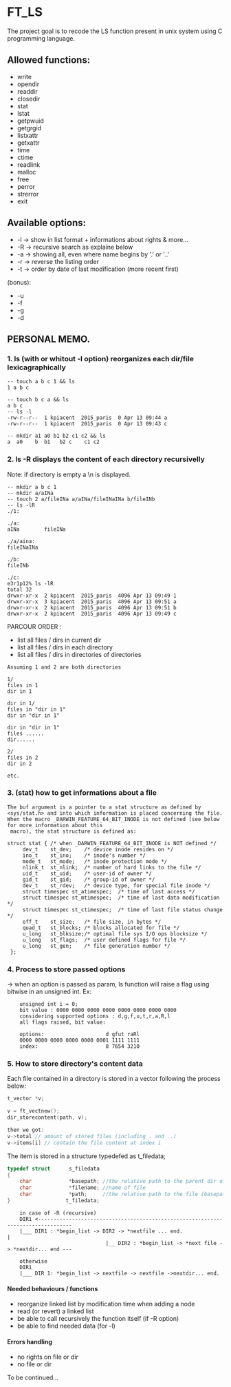 # FT_LS
The project goal is to recode the LS function present in unix system using C programming language.

## Allowed functions:

- write
- opendir
- readdir
- closedir
- stat
- lstat
- getpwuid
- getgrgid
- listxattr
- getxattr
- time
- ctime
- readlink
- malloc
- free
- perror
- strerror
- exit

## Available options:

- -l -> show in list format + informations about rights & more...
- -R -> recursive search as explaine below
- -a -> showing all, even where name begins by '.' or '..'
- -r -> reverse the listing order
- -t -> order by date of last modification (more recent first)

(bonus):

- -u
- -f
- -g
- -d


## PERSONAL MEMO.
### 1. ls (with or whitout -l option) reorganizes each dir/file lexicagraphically

``` shell
-- touch a b c 1 && ls
1 a b c
```
``` shell
-- touch b c a && ls
a b c
-- ls -l
-rw-r--r--  1 kpiacent  2015_paris  0 Apr 13 09:44 a
-rw-r--r--  1 kpiacent  2015_paris  0 Apr 13 09:43 c
```
``` shell
-- mkdir a1 a0 b1 b2 c1 c2 && ls
a  a0	 b	b1   b2 c	 c1	c2
```
### 2. ls -R displays the content of each directory recursivelly
Note: if directory is empty a \n is displayed.

``` shell
-- mkdir a b c 1
-- mkdir a/aINa
-- touch 2 a/fileINa a/aINa/fileINaINa b/fileINb
-- ls -lR
./1:

./a:
aINa		fileINa

./a/aina:
fileINaINa

./b:
fileINb

./c:
e3r1p12% ls -lR
total 32
drwxr-xr-x  2 kpiacent  2015_paris  4096 Apr 13 09:49 1
drwxr-xr-x  3 kpiacent  2015_paris  4096 Apr 13 09:51 a
drwxr-xr-x  2 kpiacent  2015_paris  4096 Apr 13 09:51 b
drwxr-xr-x  2 kpiacent  2015_paris  4096 Apr 13 09:49 c
```


PARCOUR ORDER :

- list all files / dirs in current dir
- list all files / dirs in each directory
- list all files / dirs in directories of directories
``` shell
Assuming 1 and 2 are both directories

1/
files in 1
dir in 1

dir in 1/
files in "dir in 1"
dir in "dir in 1"

dir in "dir in 1"
files ......
dir......

2/
files in 2
dir in 2

etc.
```

### 3. (stat) how to get informations about a file

    The buf argument is a pointer to a stat structure as defined by <sys/stat.h> and into which information is placed concerning the file.  When the macro _DARWIN_FEATURE_64_BIT_INODE is not defined (see below for more information about this
     macro), the stat structure is defined as:
``` shell
struct stat { /* when _DARWIN_FEATURE_64_BIT_INODE is NOT defined */
     dev_t    st_dev;    /* device inode resides on */
     ino_t    st_ino;    /* inode's number */
     mode_t   st_mode;   /* inode protection mode */
     nlink_t  st_nlink;  /* number of hard links to the file */
     uid_t    st_uid;    /* user-id of owner */
     gid_t    st_gid;    /* group-id of owner */
     dev_t    st_rdev;   /* device type, for special file inode */
     struct timespec st_atimespec;  /* time of last access */
     struct timespec st_mtimespec;  /* time of last data modification */
     struct timespec st_ctimespec;  /* time of last file status change */
     off_t    st_size;   /* file size, in bytes */
     quad_t   st_blocks; /* blocks allocated for file */
     u_long   st_blksize;/* optimal file sys I/O ops blocksize */
     u_long   st_flags;  /* user defined flags for file */
     u_long   st_gen;    /* file generation number */
 };
 ```

### 4. Process to store passed options

-> when an option is passed as param, ls function will raise a flag using bitwise in an unsigned int. Ex:
``` shell
    unsigned int i = 0;
    bit value : 0000 0000 0000 0000 0000 0000 0000 0000
    considering supported options : d,g,f,u,t,r,a,R,l
    all flags raised, bit value:

    options:                    d gfut raRl
    0000 0000 0000 0000 0000 0001 1111 1111
    index:                      8 7654 3210
```

### 5. How to store directory's content data

Each file contained in a directory is stored in a vector following the process below:

``` c
t_vector *v;

v = ft_vectnew();
dir_storecontent(path, v);

then we got:
v->total // amount of stored files (including . and ..)
v->items[i] // contain the file content at index i

```

The item is stored in a structure typedefed as t_filedata;

``` c
typedef struct		s_filedata
{
    char			*basepath; //the relative path to the parent dir of file
	char			*filename; //name of file
	char			*path;     //the relative path to the file (basepath + / + filename);
}                  t_filedata;

```

``` shell
    in case of -R (recursive)
    DIR1 <---------------------------------------------------------------------------------
    |___ DIR1 : *begin_list -> DIR2 -> *nextfile ... end.                                  |
                                |__ DIR2 : *begin_list -> *next file -> *nextdir... end ---

    otherwise
    DIR1
    |___ DIR 1: *begin_list -> nextfile -> nextfile ->nextdir... end.
```

#### Needed behaviours / functions
- reorganize linked list by modification time when adding a node
- read (or revert) a linked list
- be able to call recursively the function itself (if -R option)
- be able to find needed data (for -l)

#### Errors handling
- no rights on file or dir
- no file or dir

To be continued...

